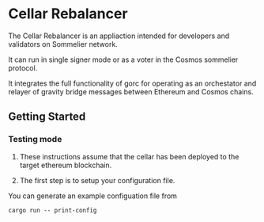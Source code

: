 # Cellar Rebalancer

The Cellar Rebalancer is an appliaction intended for developers and validators on Sommelier network.

It can run in single signer mode or as a voter in the Cosmos sommelier protocol.

It integrates the full functionality of gorc for operating as an orchestator and relayer of gravity bridge messages between Ethereum and Cosmos chains.

## Getting Started

### Testing mode

1. These instructions assume that the cellar has been deployed to the target ethereum blockchain.

1. The first step is to setup your configuration file.

You can generate an example configuation file from

`cargo run -- print-config`